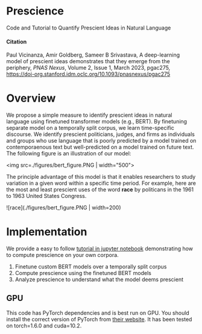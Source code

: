 # Prescience
Code and Tutorial to Quantify Prescient Ideas in Natural Language

#### Citation
Paul Vicinanza, Amir Goldberg, Sameer B Srivastava, A deep-learning model of prescient ideas demonstrates that they emerge from the periphery, *PNAS Nexus*, Volume 2, Issue 1, March 2023, pgac275, https://doi-org.stanford.idm.oclc.org/10.1093/pnasnexus/pgac275

# Overview 

We propose a simple measure to identify prescient ideas in natural language using finetuned transformer models (e.g., BERT). By finetuning separate model on a temporally split corpus, we learn time-specific discourse. We identify prescient politicians, judges, and firms as individuals and groups who use language that is poorly predicted by a model trained on contemporaenous text but well-predicted on a model trained on future text. The following figure is an illustration of our model:

<img src=./figures/bert_figure.PNG | width="500">

The principle advantage of this model is that it enables researchers to study variation in a given word within a specific time period. For example, here are the most and least prescient uses of the word **race** by politicans in the 1961 to 1963 United States Congress.

![race](./figures/bert_figure.PNG | width=200)

# Implementation

We provide a easy to follow [tutorial in jupyter notebook](./src/prescience_notebook_example.ipynb) demonstrating how to compute prescience on your own corpora. 

1. Finetune custom BERT models over a temporally split corpus
2. Compute prescience using the finetuned BERT models
3. Analyze prescience to understand what the model deems prescient

## GPU 

This code has PyTorch dependencies and is best run on GPU. You should install the correct version of PyTorch from [their website](https://pytorch.org/get-started/locally/). It has been tested on torch=1.6.0 and cuda=10.2.
